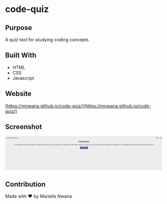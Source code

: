 # code-quiz

## Purpose
A quiz tool for studying coding concepts

## Built With
* HTML
* CSS
* Javascript

## Website
[https://mnwana.github.io/code-quiz/](https://mnwana.github.io/code-quiz/)

## Screenshot
![Image of Code Quiz](./assets/images/screenshot.png "Code Quiz")


## Contribution
Made with ❤️ by Marielle Nwana